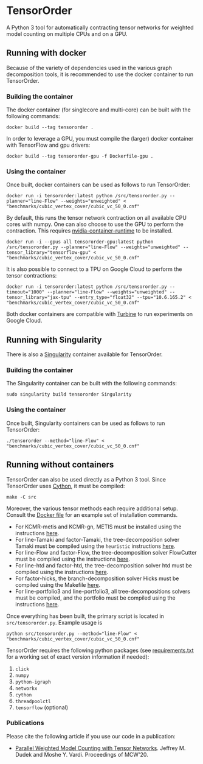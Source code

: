 # TensorOrder
A Python 3 tool for automatically contracting tensor networks for weighted model counting on multiple CPUs and on a GPU.

## Running with docker
Because of the variety of dependencies used in the various graph decomposition tools, it is recommended to use the docker container to run TensorOrder.

### Building the container
The docker container (for singlecore and multi-core) can be built with the following commands:
```
docker build --tag tensororder .
```

In order to leverage a GPU, you must compile the (larger) docker container with TensorFlow and gpu drivers:
```
docker build --tag tensororder-gpu -f Dockerfile-gpu .
```

### Using the container
Once built, docker containers can be used as follows to run TensorOrder:
```
docker run -i tensororder:latest python /src/tensororder.py --planner="line-Flow" --weights="unweighted" < "benchmarks/cubic_vertex_cover/cubic_vc_50_0.cnf"
```

By default, this runs the tensor network contraction on all available CPU cores with numpy. One can also choose to use the GPU to perform the contraction. This requires [nvidia-container-runtime](https://nvidia.github.io/nvidia-container-runtime/) to be installed.
```
docker run -i --gpus all tensororder-gpu:latest python /src/tensororder.py --planner="line-Flow" --weights="unweighted" --tensor_library="tensorflow-gpu" < "benchmarks/cubic_vertex_cover/cubic_vc_50_0.cnf"
```

It is also possible to connect to a TPU on Google Cloud to perform the tensor contractions:
```
docker run -i tensororder:latest python /src/tensororder.py --timeout="1000" --planner="line-Flow" --weights="unweighted" --tensor_library="jax-tpu" --entry_type="float32" --tpu="10.6.165.2" < "benchmarks/cubic_vertex_cover/cubic_vc_50_0.cnf"
```

Both docker containers are compatible with [Turbine](https://github.com/Kasekopf/Turbine) to run experiments on Google Cloud.


## Running with Singularity
There is also a [Singularity](https://sylabs.io/singularity/) container available for TensorOrder.

### Building the container
The Singularity container can be built with the following commands:
```
sudo singularity build tensororder Singularity
```

### Using the container
Once built, Singularity containers can be used as follows to run TensorOrder:
```
./tensororder --method="line-Flow" < "benchmarks/cubic_vertex_cover/cubic_vc_50_0.cnf"
```


## Running without containers
TensorOrder can also be used directly as a Python 3 tool. Since TensorOrder uses [Cython](https://cython.org/), it must be compiled:
```
make -C src
```

Moreover, the various tensor methods each require additional setup. Consult the [Docker file](Dockerfile) for an example set of installation commands.
* For KCMR-metis and KCMR-gn, METIS must be installed using the instructions [here](src/tensorcsp).
* For line-Tamaki and factor-Tamaki, the tree-decomposition solver Tamaki must be compiled using the `heuristic` instructions [here](solvers/TCS-Meiji).
* For line-Flow and factor-Flow, the tree-decomposition solver FlowCutter must be compiled using the instructions [here](solvers/flow-cutter-pace17).
* For line-htd and factor-htd, the tree-decomposition solver htd must be compiled using the instructions [here](solvers/htd-master).
* For factor-hicks, the branch-decomposition solver Hicks must be compiled using the Makefile [here](solvers/hicks).
* For line-portfolio3 and line-portfolio3, all tree-decompositions solvers must be compiled, and the portfolio must be compiled using the instructions [here](solvers/portfolio).

Once everything has been built, the primary script is located in `src/tensororder.py`. Example usage is
```
python src/tensororder.py --method="line-Flow" < "benchmarks/cubic_vertex_cover/cubic_vc_50_0.cnf"
```

TensorOrder requires the following python packages (see [requirements.txt](requirements.txt) for a working set of exact version information if needed):
1. `click`
2. `numpy`
3. `python-igraph`
4. `networkx`
5. `cython`
6. `threadpoolctl`
7. `tensorflow` (optional)

### Publications
Please cite the following article if you use our code in a publication:

* [Parallel Weighted Model Counting with Tensor Networks](https://arxiv.org/abs/2006.15512). Jeffrey M. Dudek and Moshe Y. Vardi. Proceedings of MCW'20.
